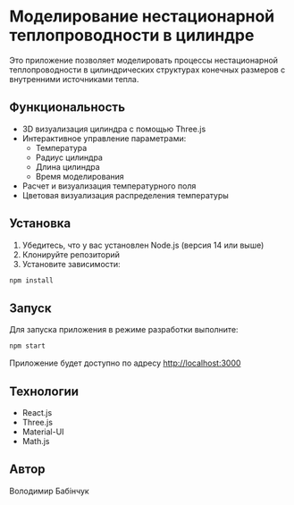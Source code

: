 # Моделирование нестационарной теплопроводности в цилиндре

Это приложение позволяет моделировать процессы нестационарной теплопроводности в цилиндрических структурах конечных размеров с внутренними источниками тепла.

## Функциональность

- 3D визуализация цилиндра с помощью Three.js
- Интерактивное управление параметрами:
  - Температура
  - Радиус цилиндра
  - Длина цилиндра
  - Время моделирования
- Расчет и визуализация температурного поля
- Цветовая визуализация распределения температуры

## Установка

1. Убедитесь, что у вас установлен Node.js (версия 14 или выше)
2. Клонируйте репозиторий
3. Установите зависимости:
```bash
npm install
```

## Запуск

Для запуска приложения в режиме разработки выполните:
```bash
npm start
```

Приложение будет доступно по адресу [http://localhost:3000](http://localhost:3000)

## Технологии

- React.js
- Three.js
- Material-UI
- Math.js

## Автор

Володимир Бабінчук 